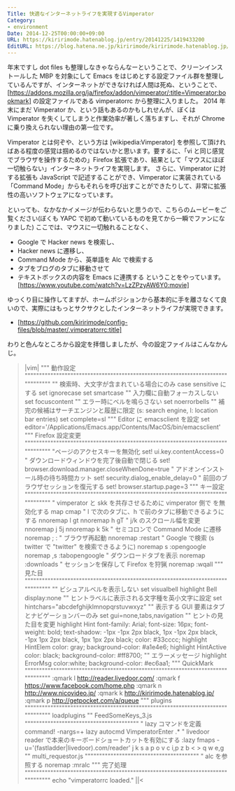 ```yaml
---
Title: 快適なインターネットライフを実現するVimperator
Category:
- environment
Date: 2014-12-25T00:00:00+09:00
URL: https://kiririmode.hatenablog.jp/entry/20141225/1419433200
EditURL: https://blog.hatena.ne.jp/kiririmode/kiririmode.hatenablog.jp/atom/entry/8454420450078292893
---
```


年末ですし dot files も整理しなきゃならんなーということで、クリーンインストールした MBP を対象にして Emacs をはじめとする設定ファイル群を整理しているんですが、インターネットができなければ人間は死ぬ、ということで、[https://addons.mozilla.org/ja/firefox/addon/vimperator/:title=Vimperator:bookmark] の設定ファイルである vimperatorrc から整理に入りました。
2014 年末にまだ Vimperator か、という話もあるのかもしれせんが、ぼくは Vimperator を失くしてしまうと作業効率が著しく落ちますし、それが Chrome に乗り換えられない理由の第一位です。

Vimperator とは何ぞや、という方は [wikipedia:Vimperator] を参照して頂ければある程度の感覚は掴めるのではないかと思います。要するに、「vi と同じ感覚でブラウザを操作するための」Firefox 拡張であり、結果として「マウスにほぼ一切触らない」インターネットライフを実現します。
さらに、Vimperator に対する拡張も JavaScript で記述することができ、Vimperator に実装されている「Command Mode」からもそれらを呼び出すことができたりして、非常に拡張性の高いソフトウェアになっています。

といっても、なかなかイメージが伝わらないと思うので、こちらのムービーをご覧ください(ぼくも YAPC で初めて動いているものを見てから一瞬でファンになりました)
ここでは、マウスに一切触れることなく、
+ Google で Hacker news を検索し、
+ Hacker news に遷移し、
+ Command Mode から、英単語を Alc で検索する
+ タブをブログのタブに移動させて
+ テキストボックスの内容を Emacs に連携する
ということをやっています。
[https://www.youtube.com/watch?v=LzZPzyAW6Y0:movie]

ゆっくり目に操作してますが、ホームポジションから基本的に手を離さなくて良いので、実際にはもっとサクサクとしたインターネットライフが実現できます。
- [https://github.com/kiririmode/config-files/blob/master/.vimperatorrc:title]

わりと色んなところから設定を拝借しましたが、今の設定ファイルはこんなかんじ。

>|vim|
""" 動作設定
""""""""""""""""""""""""""""""""""""""""""""""""""""""""""""""""""""""""""""""""
"" 検索時、大文字が含まれている場合にのみ case sensitive にする
set ignorecase
set smartcase
"" 入力欄に自動フォーカスしない
set focuscontent
"" エラー時にベルを鳴らさない
set noerrorbells
"" 補完の候補はサーチエンジンと履歴に限定 (s: search engine, l: location bar entries)
set complete=sl
""" Editor に emacsclient を設定
set editor='/Applications/Emacs.app/Contents/MacOS/bin/emacsclient'
""" Firefox 設定変更
""""""""""""""""""""""""""""""""""""""""""""""""""""""""""""""""""""""""""""""""
"ページのアクセスキーを無効化
set! ui.key.contentAccess=0
" ダウンロードウィンドウを完了後自動で閉じる
set! browser.download.manager.closeWhenDone=true
" アドオンインストール時の待ち時間カット
set! security.dialog_enable_delay=0
" 前回のブラウザセッションを復元する
set! browser.startup.page=3
""" キー設定
""""""""""""""""""""""""""""""""""""""""""""""""""""""""""""""""""""""""""""""""
" vimperator と skk を共存させるために vimperator 側で <C-j> を無効化する
map <C-j> <Nop>
cmap <C-j> <Nop>
" l で次のタブに、h で前のタブに移動できるようにする
nnoremap l gt
nnoremap h gT
" j/k のスクロール幅を変更
nnoremap j 5j
nnoremap k 5k
" セミコロンで Command Mode に遷移
noremap ; :
" ブラウザ再起動
nnoremap <C-r> :restart<CR>
" Google で検索 (s twitter で "twitter" を検索できるように)
noremap s :open<Space>google<Space>
noremap ,s :tabopen<Space>google<Space>
" ダウンロードタブを表示
noremap <C-d> :downloads<CR>
" セッションを保存して Firefox を狩猟
noremap <C-q> :wqall<CR>
""" 見た目
""""""""""""""""""""""""""""""""""""""""""""""""""""""""""""""""""""""""""""""""
"" ビシュアルベルを表示しない
set visualbell
highlight Bell display:none
"" ヒントラベルに表示される文字種を英小文字に設定
set hintchars="abcdefghijklmnopqrstuvwxyz"
"" 表示する GUI 要素はタブとナビゲーションバーのみ
set gui=none,tabs,navigation
"" ヒントの見た目を変更
highlight Hint font-family: Arial; font-size: 16px; font-weight: bold; text-shadow: -1px -1px 2px black, 1px -1px 2px black, -1px 1px 2px black, 1px 1px 2px black; color: #33cccc;
highlight HintElem color: gray; background-color: #a1e4e6;
highlight HintActive color: black; background-color: #ff8700;
"" エラーメッセージ
highlight ErrorMsg color:white; background-color: #ec6aa1;
""" QuickMark
""""""""""""""""""""""""""""""""""""""""""""""""""""""""""""""""""""""""""""""""
:qmark l http://reader.livedoor.com/
:qmark f https://www.facebook.com/home.php
:qmark n http://www.nicovideo.jp/
:qmark k http://kiririmode.hatenablog.jp/
:qmark p http://getpocket.com/a/queue
""" plugins
""""""""""""""""""""""""""""""""""""""""""""""""""""""""""""""""""""""""""""""""
loadplugins
"" FeedSomeKeys_3.js
""""""""""""""""""""""""""""""""""""""""
" lazy コマンドを定義
command! -nargs=+ lazy autocmd VimperatorEnter .* <args>
" livedoor reader で本来のキーボードショートカットを有効にする
:lazy fmaps -u='(fastladder|livedoor)\.com/reader' j k s a p o v c i,p <Space> <S-Space> z b < > q w e,g
"" multi_requestor.js
""""""""""""""""""""""""""""""""""""""""
" alc を参照する
noremap <C-t> :mr<Space>alc<Space>
""" 完了処理
""""""""""""""""""""""""""""""""""""""""""""""""""""""""""""""""""""""""""""""""
echo "vimperatorrc loaded."
||<

